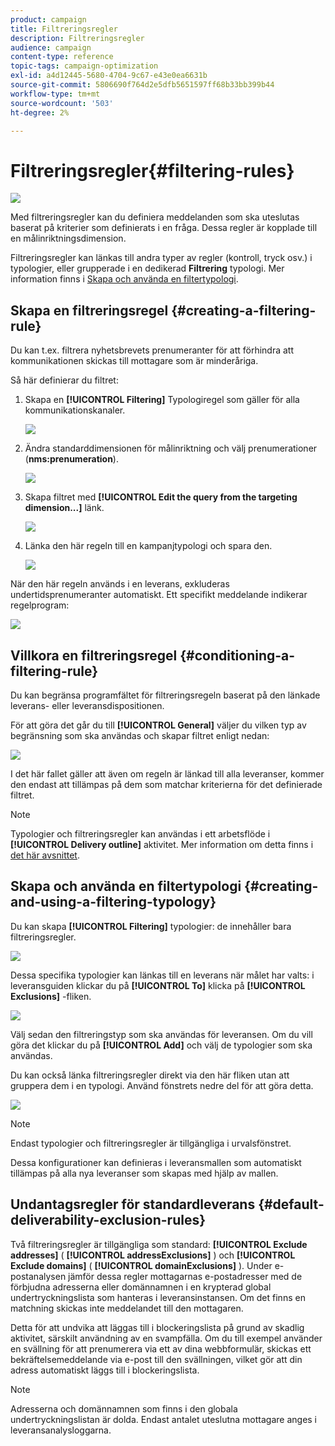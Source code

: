 ```yaml
---
product: campaign
title: Filtreringsregler
description: Filtreringsregler
audience: campaign
content-type: reference
topic-tags: campaign-optimization
exl-id: a4d12445-5680-4704-9c67-e43e0ea6631b
source-git-commit: 5806690f764d2e5dfb5651597ff68b33bb399b44
workflow-type: tm+mt
source-wordcount: '503'
ht-degree: 2%

---
```


# Filtreringsregler{#filtering-rules}

![](../../assets/common.svg)

Med filtreringsregler kan du definiera meddelanden som ska uteslutas baserat på kriterier som definierats i en fråga. Dessa regler är kopplade till en målinriktningsdimension.

Filtreringsregler kan länkas till andra typer av regler (kontroll, tryck osv.) i typologier, eller grupperade i en dedikerad **Filtrering** typologi. Mer information finns i [Skapa och använda en filtertypologi](#creating-and-using-a-filtering-typology).

## Skapa en filtreringsregel {#creating-a-filtering-rule}

Du kan t.ex. filtrera nyhetsbrevets prenumeranter för att förhindra att kommunikationen skickas till mottagare som är minderåriga.

Så här definierar du filtret:

1. Skapa en **[!UICONTROL Filtering]** Typologiregel som gäller för alla kommunikationskanaler.

   ![](assets/campaign_opt_create_filter_01.png)

1. Ändra standarddimensionen för målinriktning och välj prenumerationer (**nms:prenumeration**).

   ![](assets/campaign_opt_create_filter_02.png)

1. Skapa filtret med **[!UICONTROL Edit the query from the targeting dimension...]** länk.

   ![](assets/campaign_opt_create_filter_03.png)

1. Länka den här regeln till en kampanjtypologi och spara den.

   ![](assets/campaign_opt_create_filter_04.png)

När den här regeln används i en leverans, exkluderas undertidsprenumeranter automatiskt. Ett specifikt meddelande indikerar regelprogram:

![](assets/campaign_opt_create_filter_05.png)

## Villkora en filtreringsregel {#conditioning-a-filtering-rule}

Du kan begränsa programfältet för filtreringsregeln baserat på den länkade leverans- eller leveransdispositionen.

För att göra det går du till **[!UICONTROL General]** väljer du vilken typ av begränsning som ska användas och skapar filtret enligt nedan:

![](assets/campaign_opt_create_filter_06.png)

I det här fallet gäller att även om regeln är länkad till alla leveranser, kommer den endast att tillämpas på dem som matchar kriterierna för det definierade filtret.

>[!NOTE]
>
>Typologier och filtreringsregler kan användas i ett arbetsflöde i **[!UICONTROL Delivery outline]** aktivitet. Mer information om detta finns i [det här avsnittet](../../workflow/using/delivery-outline.md).

## Skapa och använda en filtertypologi {#creating-and-using-a-filtering-typology}

Du kan skapa **[!UICONTROL Filtering]** typologier: de innehåller bara filtreringsregler.

![](assets/campaign_opt_create_typo_filtering.png)

Dessa specifika typologier kan länkas till en leverans när målet har valts: i leveransguiden klickar du på **[!UICONTROL To]** klicka på **[!UICONTROL Exclusions]** -fliken.

![](assets/campaign_opt_apply_typo_filtering.png)

Välj sedan den filtreringstyp som ska användas för leveransen. Om du vill göra det klickar du på **[!UICONTROL Add]** och välj de typologier som ska användas.

Du kan också länka filtreringsregler direkt via den här fliken utan att gruppera dem i en typologi. Använd fönstrets nedre del för att göra detta.

![](assets/campaign_opt_select_typo_filtering.png)

>[!NOTE]
>
>Endast typologier och filtreringsregler är tillgängliga i urvalsfönstret.
>
>Dessa konfigurationer kan definieras i leveransmallen som automatiskt tillämpas på alla nya leveranser som skapas med hjälp av mallen.

## Undantagsregler för standardleverans {#default-deliverability-exclusion-rules}

Två filtreringsregler är tillgängliga som standard: **[!UICONTROL Exclude addresses]** ( **[!UICONTROL addressExclusions]** ) och **[!UICONTROL Exclude domains]** ( **[!UICONTROL domainExclusions]** ). Under e-postanalysen jämför dessa regler mottagarnas e-postadresser med de förbjudna adresserna eller domännamnen i en krypterad global undertryckningslista som hanteras i leveransinstansen. Om det finns en matchning skickas inte meddelandet till den mottagaren.

Detta för att undvika att läggas till i blockeringslista på grund av skadlig aktivitet, särskilt användning av en svampfälla. Om du till exempel använder en svällning för att prenumerera via ett av dina webbformulär, skickas ett bekräftelsemeddelande via e-post till den svällningen, vilket gör att din adress automatiskt läggs till i blockeringslista.

>[!NOTE]
>
>Adresserna och domännamnen som finns i den globala undertryckningslistan är dolda. Endast antalet uteslutna mottagare anges i leveransanalysloggarna.
